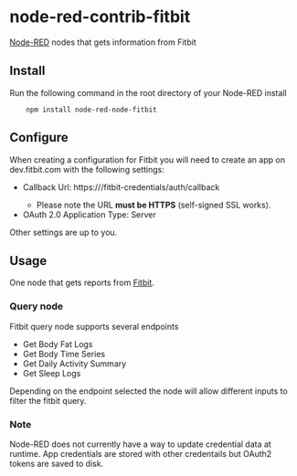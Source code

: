 # node-red-contrib-fitbit

<a href="http://nodered.org" target="_new">Node-RED</a> nodes that gets information from Fitbit

Install
-------

Run the following command in the root directory of your Node-RED install

        npm install node-red-node-fitbit

Configure
---------
When creating a configuration for Fitbit you will need to create an app on dev.fitbit.com with the following settings:
- Callback Url: https://<YOUR-NODE-RED-SERVER>/fitbit-credentials/auth/callback
  - Please note the URL **must be HTTPS** (self-signed SSL works).
- OAuth 2.0 Application Type: Server
      
Other settings are up to you.

Usage
-----

One node that gets reports from <a href="http://www.fitbit.com" target="_new">Fitbit</a>.

### Query node

Fitbit query node supports several endpoints
- Get Body Fat Logs
- Get Body Time Series
- Get Daily Activity Summary
- Get Sleep Logs

Depending on the endpoint selected the node will allow different inputs to filter the fitbit query.

### Note
Node-RED does not currently have a way to update credential data at runtime. App credentials are stored with 
other credentails but OAuth2 tokens are saved to disk.
